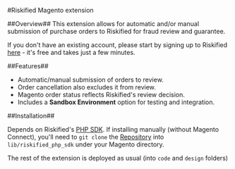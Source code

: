 #Riskified Magento extension

##Overview##
This extension allows for automatic and/or manual submission of purchase orders to Riskified for fraud review and guarantee.

If you don't have an existing account, please start by signing up to Riskified [here](www.riskified.com) - it's free and takes just a few minutes.

##Features##

* Automatic/manual submission of orders to review.
* Order cancellation also excludes it from review.
* Magento order status reflects Riskified's review decision.
* Includes a **Sandbox Environment** option for testing and integration.


##Installation##

Depends on Riskified's [PHP SDK](https://github.com/Riskified/php_sdk). If installing manually (without Magento Connect), you'll need to `git clone` the [Repository](https://github.com/Riskified/php_sdk) into `lib/riskified_php_sdk` under your Magento directory.

The rest of the extension is deployed as usual (into `code` and `design` folders)